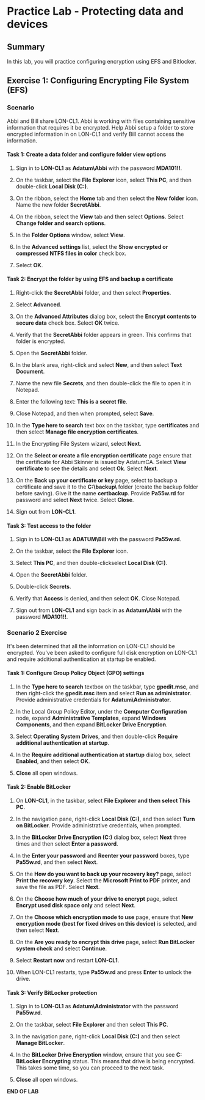 # Practice Lab - Protecting data and devices

## Summary

In this lab, you will practice configuring encryption using EFS and Bitlocker.

## Exercise 1: Configuring Encrypting File System (EFS)

### Scenario

Abbi and Bill share LON-CL1. Abbi is working with files containing sensitive information that requires it be encrypted. Help Abbi setup a folder to store encrypted information in on LON-CL1 and verify Bill cannot access the information. 

#### Task 1: Create a data folder and configure folder view options

1.  Sign in to **LON-CL1** as **Adatum\\Abbi** with the password **MDA101!!**.

2.  On the taskbar, select the **File Explorer** icon, select **This
    PC**, and then double-click **Local Disk (C:)**.

3.  On the ribbon, select the **Home** tab and then select the **New folder** icon. Name the new folder **SecretAbbi**.

4.  On the ribbon, select the **View** tab and then select
    **Options**. Select **Change folder and search options**.
    
5.  In the **Folder Options** window, select **View**.

6.  In the **Advanced settings** list, select the **Show encrypted or compressed
    NTFS files in color** check box.

7.  Select **OK**.

#### Task 2: Encrypt the folder by using EFS and backup a certificate

1.  Right-click the **SecretAbbi** folder, and then select **Properties**.

2.  Select **Advanced**.

3.  On the **Advanced Attributes** dialog box, select the **Encrypt contents to
    secure data** check box. Select **OK** twice.

4.  Verify that the **SecretAbbi** folder appears in green. This confirms that
    folder is encrypted.

5.  Open the **SecretAbbi** folder.

6.  In the blank area, right-click and select **New**, and then
    select **Text Document**.

7.  Name the new file **Secrets**, and then double-click the file to open it in
    Notepad.

8.  Enter the following text: **This is a secret file**.

9.  Close Notepad, and then when prompted, select **Save**.

10. In the **Type here to search** text box on the taskbar, type
    **certificates** and then select **Manage file encryption
    certificates**.

11. In the Encrypting File System wizard, select **Next**.

12. On the **Select or create a file encryption certificate** page ensure that
    the certificate for Abbi Skinner is issued by AdatumCA. Select **View
    certificate** to see the details and select **Ok**. Select **Next**.

13. On the **Back up your certificate or key** page, select to backup a
    certificate and save it to the **C:\\backup\\** folder (create the backup
    folder before saving). Give it the name **certbackup**. Provide **Pa55w.rd**
    for password and select **Next** twice. Select **Close**.

14. Sign out from **LON-CL1**.

#### Task 3: Test access to the folder

1.  Sign in to **LON-CL1** as **ADATUM\\Bill** with the password **Pa55w.rd**.

2.  On the taskbar, select the **File Explorer** icon.

3.  Select **This PC**, and then double-clickselect **Local Disk (C:)**.

4.  Open the **SecretAbbi** folder.

5.  Double-click **Secrets**.

6.  Verify that **Access** is denied, and then select **OK**. Close Notepad.

7.  Sign out from **LON-CL1** and sign back in as **Adatum\\Abbi** with the password **MDA101!!**.


### Scenario 2 Exercise

It's been determined that all the information on LON-CL1 should be encrypted. You've been asked to configure full disk encryption on LON-CL1 and require additional authentication at startup be enabled.

#### Task 1: Configure Group Policy Object (GPO) settings

1.  In the **Type here to search** textbox on the taskbar, type **gpedit.msc**,
    and then right-click the **gpedit.msc** item and select **Run as
    administrator**. Provide administrative credentials for
    **Adatum\\Administrator**.

2.  In the Local Group Policy Editor, under the **Computer Configuration** node,
    expand **Administrative Templates**, expand **Windows Components**, and then
    expand **BitLocker Drive Encryption**.

3.  Select **Operating System Drives**, and then double-click **Require
    additional authentication at startup**.

4.  In the **Require additional authentication at startup** dialog box, select
    **Enabled**, and then select **OK**.

5.  **Close** all open windows.

#### Task 2: Enable BitLocker

1.  On **LON-CL1**, in the taskbar, select **File Explorer and then select This
    PC**.

2.  In the navigation pane, right-click **Local Disk (C:)**, and then select
    **Turn on BitLocker**. Provide administrative credentials, when prompted.

3.  In the **BitLocker Drive Encryption (C:)** dialog box, select **Next** three
    times and then select **Enter a password**.

4.  In the **Enter your password** and **Reenter your password** boxes, type
    **Pa55w.rd**, and then select **Next**.

5.  On the **How do you want to back up your recovery key?** page, select
    **Print the recovery key**. Select the **Microsoft Print to PDF** printer,
    and save the file as PDF. Select **Next**.

6.  On the **Choose how much of your drive to encrypt** page, select **Encrypt
    used disk space only** and select **Next**.

7.  On the **Choose which encryption mode to use** page, ensure that **New
    encryption mode (best for fixed drives on this device)** is selected, and
    then select **Next**.

8.  On the **Are you ready to encrypt this drive** page, select **Run BitLocker
    system check** and select **Continue**.

9.  Select **Restart now** and restart **LON-CL1**.

10. When LON-CL1 restarts, type **Pa55w.rd** and press **Enter** to unlock the
    drive.

#### Task 3: Verify BitLocker protection

1.  Sign in to **LON-CL1** as **Adatum\\Administrator** with the password
    **Pa55w.rd**.

2.  On the taskbar, select **File Explorer** and then select **This PC**.

3.  In the navigation pane, right-click **Local Disk (C:)** and then select **Manage
    BitLocker**.

4.  In the **BitLocker Drive Encryption** window, ensure that you see **C: BitLocker
    Encrypting** status. This means that drive is being encrypted. This takes
    some time, so you can proceed to the next task.

5.  **Close** all open windows.

**END OF LAB**